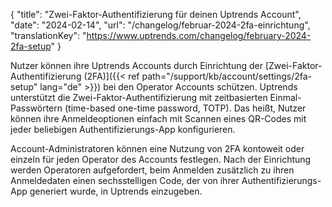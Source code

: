 {  "title": "Zwei-Faktor-Authentifizierung für deinen Uptrends Account",
  "date": "2024-02-14",
  "url": "/changelog/februar-2024-2fa-einrichtung",
  "translationKey": "https://www.uptrends.com/changelog/february-2024-2fa-setup"
}

Nutzer können ihre Uptrends Accounts durch Einrichtung der [Zwei-Faktor-Authentifizierung (2FA)]({{< ref path="/support/kb/account/settings/2fa-setup" lang="de" >}}) bei den Operator Accounts schützen. Uptrends unterstützt die Zwei-Faktor-Authentifizierung mit zeitbasierten Einmal-Passwörtern (time-based one-time password, TOTP). Das heißt, Nutzer können ihre Anmeldeoptionen einfach mit Scannen eines QR-Codes mit jeder beliebigen Authentifizierungs-App konfigurieren.

Account-Administratoren können eine Nutzung von 2FA kontoweit oder einzeln für jeden Operator des Accounts festlegen. Nach der Einrichtung werden Operatoren aufgefordert, beim Anmelden zusätzlich zu ihren Anmeldedaten einen sechsstelligen Code, der von ihrer Authentifizierungs-App generiert wurde, in Uptrends einzugeben.